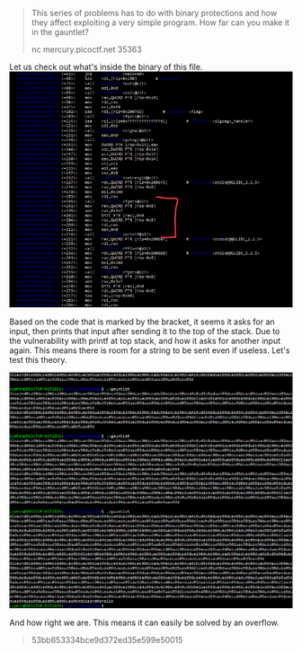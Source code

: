 > This series of problems has to do with binary protections and how they affect exploiting a very simple program. How far can you make it in the gauntlet?
>
> nc mercury.picoctf.net 35363

Let us check out what's inside the binary of this file.
![image1](./image1.png)

Based on the code that is marked by the bracket, it seems it asks for an input, then prints that input after sending it to the top of the stack. Due to the vulnerability with printf at top stack, and how it asks for another input again. This means there is room for a string to be sent even if useless. Let's test this theory. 

![image2](./image2.png)

And how right we are. This means it can easily be solved by an overflow. 

> 53bb653334bce9d372ed35e599e50015